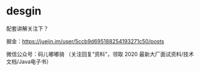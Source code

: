 # desgin



配套讲解关注下？

掘金：https://juejin.im/user/5ccb9d695188254193271c50/posts 

微信公众号：码儿嘟嘟骑 （关注回复“资料”，领取 2020 最新大厂面试资料/技术文档/Java电子书）
